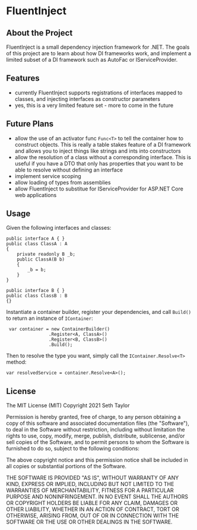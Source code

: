 # FluentInject
## About the Project

FluentInject is a small dependency injection framework for .NET. The goals of this project are to learn about how DI frameworks work, and implement a limited subset of a DI framework such as AutoFac or IServiceProvider.

## Features

- currently FluentInject supports registrations of interfaces mapped to classes, and injecting interfaces as constructor parameters
- yes, this is a very limited feature set - more to come in the future

## Future Plans

- allow the use of an activator func `Func<T>` to tell the container how to construct objects. This is really a table stakes feature of a DI framework and allows you to inject things like strings and ints into constructors
- allow the resolution of a class without a corresponding interface. This is useful if you have a DTO that only has properties that you want to be able to resolve without defining an interface
- implement service scoping
- allow loading of types from assemblies
- allow FluentInject to substitue for IServiceProvider for ASP.NET Core web applications

## Usage

Given the following interfaces and classes:
```
public interface A { }
public class ClassA : A
{
    private readonly B _b;
    public ClassA(B b)
    {
        _b = b;
    }
}

public interface B { }
public class ClassB : B
{}
```

Instantiate a container builder, register your dependencies, and call `Build()` to return an instance of `IContainer`:

```
 var container = new ContainerBuilder()
                .Register<A, ClassA>()
                .Register<B, ClassB>()
                .Build();
```

Then to resolve the type you want, simply call the `IContainer.Resolve<T>` method:

```
var resolvedService = container.Resolve<A>();
```

## License

The MIT License (MIT)
Copyright 2021 Seth Taylor

Permission is hereby granted, free of charge, to any person obtaining a copy of this software and associated documentation files (the "Software"), to deal in the Software without restriction, including without limitation the rights to use, copy, modify, merge, publish, distribute, sublicense, and/or sell copies of the Software, and to permit persons to whom the Software is furnished to do so, subject to the following conditions:

The above copyright notice and this permission notice shall be included in all copies or substantial portions of the Software.

THE SOFTWARE IS PROVIDED "AS IS", WITHOUT WARRANTY OF ANY KIND, EXPRESS OR IMPLIED, INCLUDING BUT NOT LIMITED TO THE WARRANTIES OF MERCHANTABILITY, FITNESS FOR A PARTICULAR PURPOSE AND NONINFRINGEMENT. IN NO EVENT SHALL THE AUTHORS OR COPYRIGHT HOLDERS BE LIABLE FOR ANY CLAIM, DAMAGES OR OTHER LIABILITY, WHETHER IN AN ACTION OF CONTRACT, TORT OR OTHERWISE, ARISING FROM, OUT OF OR IN CONNECTION WITH THE SOFTWARE OR THE USE OR OTHER DEALINGS IN THE SOFTWARE.
